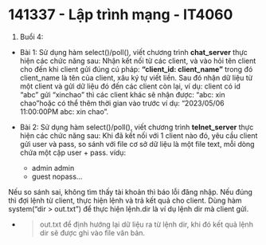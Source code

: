 # 141337 - Lập trình mạng - IT4060

1. Buổi 4:

- Bài 1: Sử dụng hàm select()/poll(), viết chương trình **chat_server** thực hiện các chức năng sau: Nhận kết nối từ các client, và vào hỏi tên client cho đến khi client gửi đúng cú pháp: **“client_id: client_name”** trong đó client_name là tên của client, xâu ký tự viết liền. Sau đó nhận dữ liệu từ một client và gửi dữ liệu đó đến các client còn lại, ví dụ: client có id “abc” gửi “xinchao” thì các client khác sẽ nhận được: “abc: xin chao”hoặc có thể thêm thời gian vào trước ví dụ: “2023/05/06 11:00:00PM abc: xin chao”.

- Bài 2: Sử dụng hàm select()/poll(), viết chương trình **telnet_server** thực hiện các chức năng sau: Khi đã kết nối với 1 client nào đó, yêu cầu client gửi user và pass, so sánh với file cơ sở dữ liệu là một file text, mỗi dòng chứa một cặp user + pass. vídụ:
    + admin admin
    + guest nopass...
    
Nếu so sánh sai, không tìm thấy tài khoản thì báo lỗi đăng nhập. Nếu đúng thì đợi lệnh từ client, thực hiện lệnh và trả kết quả cho client. Dùng hàm system(“dir > out.txt”) để thực hiện lệnh.dir là ví dụ lệnh dir mà client gửi.
- > out.txt để định hướng lại dữ liệu ra từ lệnh dir, khi đó kết quả lệnh dir sẽ được ghi vào file văn bản.
